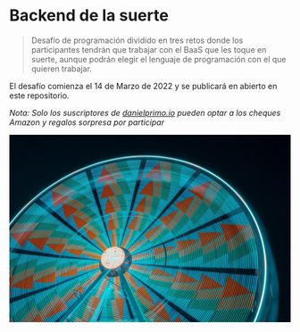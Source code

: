 # Backend de la suerte

> Desafío de programación dividido en tres retos donde los participantes tendrán que trabajar con el BaaS que les toque en suerte, aunque podrán elegir el lenguaje de programación con el que quieren trabajar. 

El desafío comienza el 14 de Marzo de 2022 y se publicará en abierto en este repositorio.

_Nota: Solo los suscriptores de [danielprimo.io](https://www.danielprimo.io/) pueden optar a los cheques Amazon y regalos sorpresa por participar_

![My Image](suerte.jpeg)
